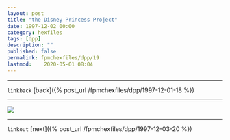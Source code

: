 ```yaml
---
layout: post
title: "the Disney Princess Project"
date: 1997-12-02 00:00
category: hexfiles
tags: [dpp]
description: ""
published: false
permalink: fpmchexfiles/dpp/19
lastmod:	2020-05-01 08:04
---
```


*****
`linkback`
[back]({% post_url /fpmchexfiles/dpp/1997-12-01-18 %})

*****



<img src="{{ site.url }}/assets/img/dpp-19.jpg" maxwidth="1000" />



*****

`linkout`
[next]({% post_url /fpmchexfiles/dpp/1997-12-03-20 %})


